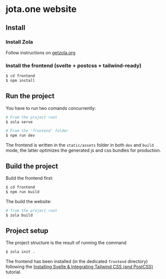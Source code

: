 # jota.one website

## Install
### Install Zola
Follow instructions on [getzola.org](https://www.getzola.org/documentation/getting-started/installation/)

### Install the frontend (svelte + postcss + tailwind-ready)
```bash
$ cd frontend
$ npm install
```

## Run the project
You have to run two comands concurrently:
```bash
# From the project root
$ zola serve
```
```bash
# From the 'frontend' folder
$ npm run dev
```

The frontend is written in the `static/assets` folder in both `dev` and `build` mode, the latter optimizes the generated js and css bundles for production.

## Build the project
Build the frontend first:
```bash
$ cd frontend
$ npm run build
```

The build the website:
```bash
# from the project root 
$ zola build
```


## Project setup
The project structure is the result of running the command
```bash
$ zola init .
```

The frontend has been installed (in the dedicated `frontend` directory) following the [Installing Svelte & Integrating Tailwind CSS (and PostCSS)](https://dev.to/jackabox/installing-svelte-integrating-tailwind-css-and-postcss-1163) tutorial.
